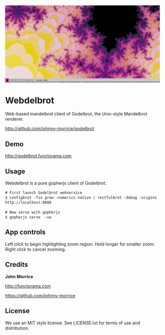 ![Webdelbrot Mandelbrot Viewer](/webdelbrot.png)

# Webdelbrot

Web-based mandelbrot client of Godelbrot, the Unix-style Mandelbrot
renderer.

http://github.com/johnny-morrice/godelbrot


## Demo

http://godelbrot.functorama.com

## Usage

Webdelbrot is a pure gopherjs client of Godelbrot.

	# First launch Godelbrot webservice 
	$ configbrot -fix grow -numerics native | restfulbrot -debug -origins http://localhost:8080

	# Now serve with gopherjs
    $ gopherjs serve  -vw

## App controls

Left click to begin highlighting zoom region.  Hold longer for smaller zoom.  Right click to cancel zooming.

## Credits

**John Morrice**

http://functorama.com

https://github.com/johnny-morrice

## License

We use an MIT style license.  See LICENSE.txt for terms of use and distribution.
